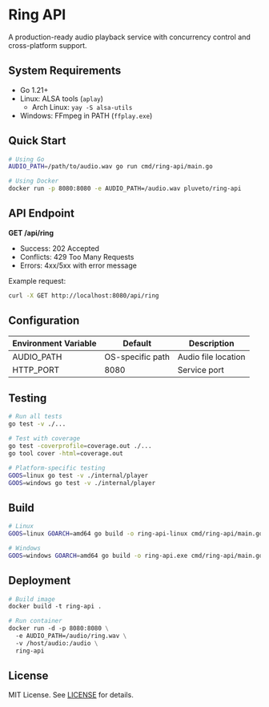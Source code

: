 # Ring API

A production-ready audio playback service with concurrency control and cross-platform support.

## System Requirements

- Go 1.21+
- Linux: ALSA tools (`aplay`)
    - Arch Linux: `yay -S alsa-utils`
- Windows: FFmpeg in PATH (`ffplay.exe`)

## Quick Start

```bash
# Using Go
AUDIO_PATH=/path/to/audio.wav go run cmd/ring-api/main.go

# Using Docker
docker run -p 8080:8080 -e AUDIO_PATH=/audio.wav pluveto/ring-api
```

## API Endpoint

**GET /api/ring**
- Success: 202 Accepted
- Conflicts: 429 Too Many Requests
- Errors: 4xx/5xx with error message

Example request:

```bash
curl -X GET http://localhost:8080/api/ring
```

## Configuration

| Environment Variable | Default                  | Description         |
|-----------------------|--------------------------|---------------------|
| AUDIO_PATH            | OS-specific path         | Audio file location |
| HTTP_PORT             | 8080                     | Service port        |

## Testing

```bash
# Run all tests
go test -v ./...

# Test with coverage
go test -coverprofile=coverage.out ./...
go tool cover -html=coverage.out

# Platform-specific testing
GOOS=linux go test -v ./internal/player
GOOS=windows go test -v ./internal/player
```

## Build

```bash
# Linux
GOOS=linux GOARCH=amd64 go build -o ring-api-linux cmd/ring-api/main.go

# Windows
GOOS=windows GOARCH=amd64 go build -o ring-api.exe cmd/ring-api/main.go
```

## Deployment

```dockerfile
# Build image
docker build -t ring-api .

# Run container
docker run -d -p 8080:8080 \
  -e AUDIO_PATH=/audio/ring.wav \
  -v /host/audio:/audio \
  ring-api
```

## License

MIT License. See [LICENSE](LICENSE) for details.
```

